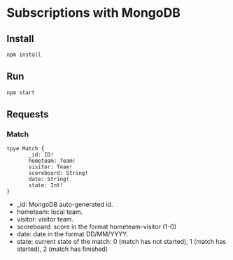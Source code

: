 # Subscriptions with MongoDB

## Install

```js
npm install
```

## Run

```js
npm start
```

## Requests

### Match

```
tpye Match {
       _id: ID!
       hometeam: Team!
       visitor: Team!
       scoreboard: String!
       date: String!
       state: Int!
}
```
+ _id: MongoDB auto-generated id.
+ hometeam: local team.
+ visitor: visitor team.
+ scoreboard: score in the format hometeam-visitor (1-0)
+ date: date in the format DD/MM/YYYY.
+ state: current state of the match: 0 (match has not started), 1 (match has started), 2 (match has finished)
